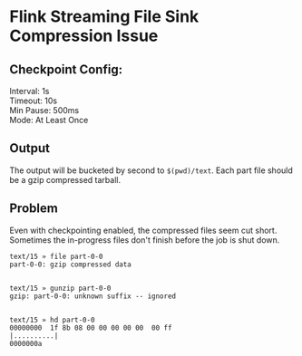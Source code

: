# Flink Streaming File Sink Compression Issue

## Checkpoint Config:

Interval: 1s  
Timeout: 10s  
Min Pause: 500ms  
Mode: At Least Once  

## Output

The output will be bucketed by second to `$(pwd)/text`. Each part file should
be a gzip compressed tarball.

## Problem

Even with checkpointing enabled, the compressed files seem cut short. Sometimes the in-progress
files don't finish before the job is shut down.

```shell
text/15 » file part-0-0
part-0-0: gzip compressed data


text/15 » gunzip part-0-0
gzip: part-0-0: unknown suffix -- ignored


text/15 » hd part-0-0
00000000  1f 8b 08 00 00 00 00 00  00 ff                    |..........|
0000000a
```

